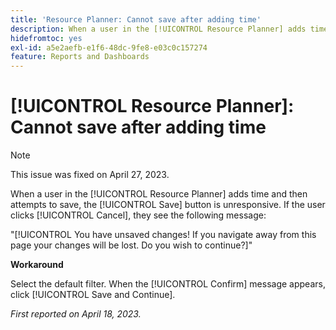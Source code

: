 ```yaml
---
title: 'Resource Planner: Cannot save after adding time'
description: When a user in the [!UICONTROL Resource Planner] adds time and then attempts to save, the [!UICONTROL Save] button is unresponsive. If the user clicks [!UICONTROL Cancel], they see a message about unsaved changes.
hidefromtoc: yes
exl-id: a5e2aefb-e1f6-48dc-9fe8-e03c0c157274
feature: Reports and Dashboards
---
```

# [!UICONTROL Resource Planner]: Cannot save after adding time

>[!NOTE]
>
>This issue was fixed on April 27, 2023.

When a user in the [!UICONTROL Resource Planner] adds time and then attempts to save, the [!UICONTROL Save] button is unresponsive. If the user clicks [!UICONTROL Cancel], they see the following message:

"[!UICONTROL You have unsaved changes! If you navigate away from this page your changes will be lost. Do you wish to continue?]"

**Workaround**

Select the default filter. When the [!UICONTROL Confirm] message appears, click [!UICONTROL Save and Continue].

_First reported on April 18, 2023._
